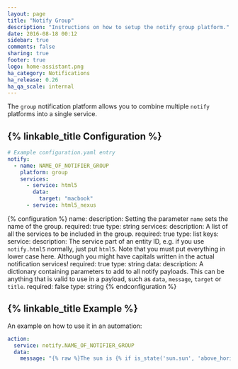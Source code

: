 ```yaml
---
layout: page
title: "Notify Group"
description: "Instructions on how to setup the notify group platform."
date: 2016-08-18 00:12
sidebar: true
comments: false
sharing: true
footer: true
logo: home-assistant.png
ha_category: Notifications
ha_release: 0.26
ha_qa_scale: internal
---
```


The `group` notification platform allows you to combine multiple `notify` platforms into a single service.

## {% linkable_title Configuration %}

```yaml
# Example configuration.yaml entry
notify:
  - name: NAME_OF_NOTIFIER_GROUP
    platform: group
    services:
      - service: html5
        data:
          target: "macbook"
      - service: html5_nexus
```

{% configuration %}
name:
  description: Setting the parameter `name` sets the name of the group.
  required: true
  type: string
services:
  description: A list of all the services to be included in the group.
  required: true
  type: list
  keys:
    service:
      description: The service part of an entity ID, e.g. if you use `notify.html5` normally, just put `html5`. Note that you must put everything in lower case here. Although you might have capitals written in the actual notification services!
      required: true
      type: string
    data:
      description: A dictionary containing parameters to add to all notify payloads. This can be anything that is valid to use in a payload, such as `data`, `message`, `target` or `title`.
      required: false
      type: string
{% endconfiguration %}

## {% linkable_title Example %}

An example on how to use it in an automation:

```yaml
action:
  service: notify.NAME_OF_NOTIFIER_GROUP
  data:
    message: "{% raw %}The sun is {% if is_state('sun.sun', 'above_horizon') %}up{% else %}down{% endif %}{% endraw %}!"
```
